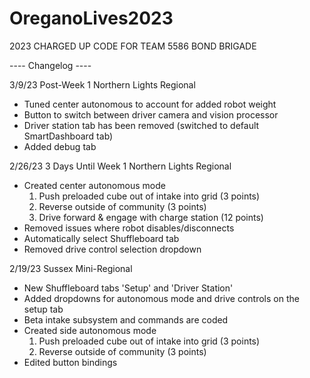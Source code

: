 # OreganoLives2023
2023 CHARGED UP CODE FOR TEAM 5586 BOND BRIGADE


---- Changelog ----

3/9/23 Post-Week 1 Northern Lights Regional
  - Tuned center autonomous to account for added robot weight
  - Button to switch between driver camera and vision processor
  - Driver station tab has been removed (switched to default SmartDashboard tab)
  - Added debug tab

2/26/23 3 Days Until Week 1 Northern Lights Regional
  - Created center autonomous mode
    1. Push preloaded cube out of intake into grid (3 points)
    2. Reverse outside of community (3 points)
    3. Drive forward & engage with charge station (12 points)
  - Removed issues where robot disables/disconnects
  - Automatically select Shuffleboard tab
  - Removed drive control selection dropdown

2/19/23 Sussex Mini-Regional
  - New Shuffleboard tabs 'Setup' and 'Driver Station'
  - Added dropdowns for autonomous mode and drive controls on the setup tab
  - Beta intake subsystem and commands are coded
  - Created side autonomous mode
    1. Push preloaded cube out of intake into grid (3 points)
    2. Reverse outside of community (3 points)
  - Edited button bindings